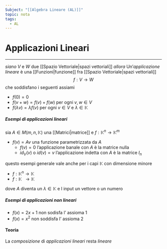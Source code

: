 ```yaml
---
Subject: "[[Algebra Lineare (AL)]]"
topic: nota
tags:
  - AL
---
```


# Applicazioni Lineari
---
_siano_ $V$ e $W$ due [[Spazio Vettoriale|spazi vettoriali]]
_allora_ Un’_applicazione lineare_ è una [[Funzioni|funzione]] fra [[Spazio Vettoriale|spazi vettoriali]]$$f:V\rightarrow W$$che soddisfano i seguenti assiami
- $f(0)=0$
- $f (v + w) = f (v ) + f (w)$ per ogni $v,w\in V$
- $f (\lambda v ) = \lambda f (v)$  per ogni $v \in V$   e $\lambda \in\mathbb{K}$

##### Esempi di applicazioni lineari
sia $A \in M(m,n,\mathbb{K})$ una [[Matrici|matrice]] e $f: \mathbb{K}^n\rightarrow \mathbb{K}^m$
- $f(v) = A v$  una funzione parametrizzata da $A$
    - $f(v)=0$ l’applicazione banale con $A$ è la matrice nulla
    - $id_V(v)$ o $id(v) = v$ l’applicazione indetta  con $A$  è la matrice $I_n$

questo esempi generale vale anche per i capi $\mathbb{K}$ con dimensione minore

- $f:\mathbb{K}^n \rightarrow \mathbb{K}$
- $f:\mathbb{K} \ \ \rightarrow \mathbb{K}$

dove $A$ diventa un $\lambda \in \mathbb{K}$ e l input un vettore o un numero

##### Esempi di applicazioni *non* lineari
- $f(x)= 2x+1$ non sodisfa l’ assioma 1
- $f(x) = x^2$ non soddisfa l’ assioma 2


#### Teoria
La _composizione_ di _applicazioni lineari_ resta _lineare_
